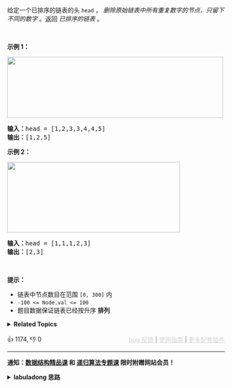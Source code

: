 <p>给定一个已排序的链表的头&nbsp;<code>head</code> ，&nbsp;<em>删除原始链表中所有重复数字的节点，只留下不同的数字</em>&nbsp;。返回 <em>已排序的链表</em>&nbsp;。</p>

<p>&nbsp;</p>

<p><strong>示例 1：</strong></p> 
<img alt="" src="https://assets.leetcode.com/uploads/2021/01/04/linkedlist1.jpg" style="height: 142px; width: 500px;" /> 
<pre>
<strong>输入：</strong>head = [1,2,3,3,4,4,5]
<strong>输出：</strong>[1,2,5]
</pre>

<p><strong>示例 2：</strong></p> 
<img alt="" src="https://assets.leetcode.com/uploads/2021/01/04/linkedlist2.jpg" style="height: 164px; width: 400px;" /> 
<pre>
<strong>输入：</strong>head = [1,1,1,2,3]
<strong>输出：</strong>[2,3]
</pre>

<p>&nbsp;</p>

<p><strong>提示：</strong></p>

<ul> 
 <li>链表中节点数目在范围 <code>[0, 300]</code> 内</li> 
 <li><code>-100 &lt;= Node.val &lt;= 100</code></li> 
 <li>题目数据保证链表已经按升序 <strong>排列</strong></li> 
</ul>

<details><summary><strong>Related Topics</strong></summary>链表 | 双指针</details><br>

<div>👍 1174, 👎 0<span style='float: right;'><span style='color: gray;'><a href='https://github.com/labuladong/fucking-algorithm/discussions/939' target='_blank' style='color: lightgray;text-decoration: underline;'>bug 反馈</a> | <a href='https://labuladong.gitee.io/article/fname.html?fname=jb插件简介' target='_blank' style='color: lightgray;text-decoration: underline;'>使用指南</a> | <a href='https://labuladong.github.io/algo/images/others/%E5%85%A8%E5%AE%B6%E6%A1%B6.jpg' target='_blank' style='color: lightgray;text-decoration: underline;'>更多配套插件</a></span></span></div>

<div id="labuladong"><hr>

**通知：[数据结构精品课](https://aep.h5.xeknow.com/s/1XJHEO) 和 [递归算法专题课](https://aep.xet.tech/s/3YGcq3) 限时附赠网站会员！**

<details><summary><strong>labuladong 思路</strong></summary>

## 基本思路

这道题是前文 [链表的双指针技巧汇总](https://appktavsiei5995.pc.xiaoe-tech.com/detail/i_629e11bae4b0812e17a33045/1) 中讲的 [83. 删除排序链表中的重复元素](/problems/remove-duplicates-from-sorted-list) 的进阶版。如果只让你把多于的重复元素去掉，那么快慢指针可以搞定，但这道题要求你把存在重复的元素全都去掉，一个简单粗暴的解法就是借助像哈希表这样的数据结构记录哪些节点重复了，然后去掉它们。

不过这道题输入的链表是有序的，这意味着重复元素都靠在一起，其实不用额外的空间复杂度来辅助，用两个指针就可以达到去重的目的，只是细节有点多，直接结合代码的详细注释来看吧。

值得一提的是，这道题也可以用递归思维来做，虽然存在堆栈消耗空间复杂度，不过理解起来更容易，我也写出来供大家参考。

**标签：[数据结构](https://mp.weixin.qq.com/mp/appmsgalbum?__biz=MzAxODQxMDM0Mw==&action=getalbum&album_id=1318892385270808576)，[链表双指针](https://mp.weixin.qq.com/mp/appmsgalbum?__biz=MzAxODQxMDM0Mw==&action=getalbum&album_id=2120596033251475465)**

## 解法代码

提示：🟢 标记的是我写的解法代码，🤖 标记的是 chatGPT 翻译的多语言解法代码。如有错误，可以 [点这里](https://github.com/labuladong/fucking-algorithm/issues/1113) 反馈和修正。

<div class="tab-panel"><div class="tab-nav">
<button data-tab-item="cpp" class="tab-nav-button btn " data-tab-group="default" onclick="switchTab(this)">cpp🤖</button>

<button data-tab-item="python" class="tab-nav-button btn " data-tab-group="default" onclick="switchTab(this)">python🤖</button>

<button data-tab-item="java" class="tab-nav-button btn active" data-tab-group="default" onclick="switchTab(this)">java🟢</button>

<button data-tab-item="go" class="tab-nav-button btn " data-tab-group="default" onclick="switchTab(this)">go🤖</button>

<button data-tab-item="javascript" class="tab-nav-button btn " data-tab-group="default" onclick="switchTab(this)">javascript🤖</button>
</div><div class="tab-content">
<div data-tab-item="cpp" class="tab-item " data-tab-group="default"><div class="highlight">

```cpp
// 注意：cpp 代码由 chatGPT🤖 根据我的 java 代码翻译，旨在帮助不同背景的读者理解算法逻辑。
// 本代码已经通过力扣的测试用例，应该可直接成功提交。

// Definition for singly-linked list.
// struct ListNode {
//     int val;
//     ListNode *next;
//     ListNode(int x) : val(x), next(NULL) {}
// };

class Solution {
public:
    ListNode* deleteDuplicates(ListNode* head) {
        ListNode* dummy = new ListNode(-1);
        ListNode* p = dummy, *q = head;
        while (q != nullptr) {
            if (q->next != nullptr && q->val == q->next->val){
                // 发现重复节点，跳过这些重复节点
                while (q->next != nullptr && q->val == q->next->val) {
                    q = q->next;
                }
                q = q->next;
                // 此时 q 跳过了这一段重复元素
                if (q == nullptr) {
                    p->next = nullptr;
                }
                // 不过下一段元素也可能重复，等下一轮 while 循环判断
            } else {
                // 不是重复节点，接到 dummy 后面
                p->next = q;
                p = p->next;
                q = q->next;
            }
        }
        return dummy->next;
    }
};

// 递归解法
// Definition for singly-linked list.
// struct ListNode {
//     int val;
//     ListNode *next;
//     ListNode(int x) : val(x), next(NULL) {}
// };
class Solution2 {
public:
    ListNode* deleteDuplicates(ListNode* head) {
        if (head == nullptr || head->next == nullptr) {
            return head;
        }
        if (head->val != head->next->val) {
            // 如果头结点和身后节点的值不同，则对之后的链表去重即可
            head->next = deleteDuplicates(head->next);
            return head;
        }
        while (head->next != nullptr && head->val == head->next->val) {
            head = head->next;
        }
        return deleteDuplicates(head->next);
    }
};
```

</div></div>

<div data-tab-item="python" class="tab-item " data-tab-group="default"><div class="highlight">

```python
# 注意：python 代码由 chatGPT🤖 根据我的 java 代码翻译，旨在帮助不同背景的读者理解算法逻辑。
# 本代码已经通过力扣的测试用例，应该可直接成功提交。

# Definition for singly-linked list.
# class ListNode:
#     def __init__(self, x):
#         self.val = x
#         self.next = None

class Solution:
    def deleteDuplicates(self, head: ListNode) -> ListNode:
        dummy = ListNode(-1)
        p = dummy
        q = head
        while q:
            if q.next and q.val == q.next.val:
                while q.next and q.val == q.next.val:
                    q = q.next
                q = q.next
                if not q:
                    p.next = None
            else:
                p.next = q
                p = p.next
                q = q.next
        return dummy.next

# 递归解法
class Solution2:
    def deleteDuplicates(self, head: ListNode) -> ListNode:
        if not head or not head.next:
            return head
        if head.val != head.next.val:
            head.next = self.deleteDuplicates(head.next)
            return head
        while head.next and head.val == head.next.val:
            head = head.next
        return self.deleteDuplicates(head.next)
```

</div></div>

<div data-tab-item="java" class="tab-item active" data-tab-group="default"><div class="highlight">

```java
class Solution {
    public ListNode deleteDuplicates(ListNode head) {
        ListNode dummy = new ListNode(-1);
        ListNode p = dummy, q = head;
        while (q != null) {
            if (q.next != null && q.val == q.next.val){
                // 发现重复节点，跳过这些重复节点
                while (q.next != null && q.val == q.next.val) {
                    q = q.next;
                }
                q = q.next;
                // 此时 q 跳过了这一段重复元素
                if (q == null) {
                    p.next = null;
                }
                // 不过下一段元素也可能重复，等下一轮 while 循环判断
            } else {
                // 不是重复节点，接到 dummy 后面
                p.next = q;
                p = p.next;
                q = q.next;
            }
        }
        return dummy.next;
    }
}

// 递归解法
class Solution2 {
    // 定义：输入一条单链表头结点，返回去重之后的单链表头结点
    public ListNode deleteDuplicates(ListNode head) {
        // base case
        if (head == null || head.next == null) {
            return head;
        }
        if (head.val != head.next.val) {
            // 如果头结点和身后节点的值不同，则对之后的链表去重即可
            head.next = deleteDuplicates(head.next);
            return head;
        }
        // 如果如果头结点和身后节点的值相同，则说明从 head 开始存在若干重复节点
        // 越过重复节点，找到 head 之后那个不重复的节点
        while (head.next != null && head.val == head.next.val) {
            head = head.next;
        }
        // 直接返回那个不重复节点开头的链表的去重结果，就把重复节点删掉了
        return deleteDuplicates(head.next);
    }
}
```

</div></div>

<div data-tab-item="go" class="tab-item " data-tab-group="default"><div class="highlight">

```go
// 注意：go 代码由 chatGPT🤖 根据我的 java 代码翻译，旨在帮助不同背景的读者理解算法逻辑。
// 本代码已经通过力扣的测试用例，应该可直接成功提交。

func deleteDuplicates(head *ListNode) *ListNode {
    dummy := &ListNode{-1, nil}
    p, q := dummy, head
    for q != nil {
        if q.Next != nil && q.Val == q.Next.Val {
            // 发现重复节点，跳过这些重复节点
            for q.Next != nil && q.Val == q.Next.Val {
                q = q.Next
            }
            q = q.Next
            // 此时 q 跳过了这一段重复元素
            if q == nil {
                p.Next = nil
            }
            // 不过下一段元素也可能重复，等下一轮 for 循环判断
        } else {
            // 不是重复节点，接到 dummy 后面
            p.Next = q
            p = p.Next
            q = q.Next
        }
    }
    return dummy.Next
}

// 递归解法
func deleteDuplicates2(head *ListNode) *ListNode {
    // base case
    if head == nil || head.Next == nil {
        return head
    }
    if head.Val != head.Next.Val {
        // 如果头结点和身后节点的值不同，则对之后的链表去重即可
        head.Next = deleteDuplicates(head.Next)
        return head
    }
    // 如果如果头结点和身后节点的值相同，则说明从 head 开始存在若干重复节点
    // 越过重复节点，找到 head 之后那个不重复的节点
    for head.Next != nil && head.Val == head.Next.Val {
        head = head.Next
    }
    // 直接返回那个不重复节点开头的链表的去重结果，就把重复节点删掉了
    return deleteDuplicates(head.Next)
}
```

</div></div>

<div data-tab-item="javascript" class="tab-item " data-tab-group="default"><div class="highlight">

```javascript
// 注意：javascript 代码由 chatGPT🤖 根据我的 java 代码翻译，旨在帮助不同背景的读者理解算法逻辑。
// 本代码已经通过力扣的测试用例，应该可直接成功提交。

var deleteDuplicates = function(head) {
  // 创建 dummy 节点，作为 head 的前置节点
  let dummy = new ListNode(-1);
  // 由于要对链表进行增删操作，所以需要一个指针 p 来遍历链表
  let p = dummy;
  // q 指向原链表的 head 节点
  let q = head;
  // 循环遍历整个链表
  while (q !== null) {
    if (q.next !== null && q.val === q.next.val) {
      // 发现重复节点，跳过这些重复节点
      while (q.next !== null && q.val === q.next.val) {
        q = q.next;
      }
      q = q.next;
      // 此时 q 跳过了这一段重复元素
      if (q === null) {
        p.next = null;
      }
      // 不过下一段元素也可能重复，等下一轮 while 循环判断
    } else {
      // 不是重复节点，接到 dummy 后面
      p.next = q;
      p = p.next;
      q = q.next;
    }
  }
  return dummy.next;
};

var deleteDuplicates = function(head) {
  // base case
  if (head === null || head.next === null) {
    return head;
  }
  if (head.val !== head.next.val) {
    // 如果头结点和身后节点的值不同，则对之后的链表去重即可
    head.next = deleteDuplicates(head.next);
    return head;
  }
  // 如果如果头结点和身后节点的值相同，则说明从 head 开始存在若干重复节点
  // 越过重复节点，找到 head 之后那个不重复的节点
  while (head.next !== null && head.val === head.next.val) {
    head = head.next;
  }
  // 直接返回那个不重复节点开头的链表的去重结果，就把重复节点删掉了
  return deleteDuplicates(head.next);
};
```

</div></div>
</div></div>

</details>
</div>

